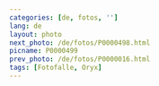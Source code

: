 ```yaml
---
categories: [de, fotos, '']
lang: de
layout: photo
next_photo: /de/fotos/P0000498.html
picname: P0000499
prev_photo: /de/fotos/P0000016.html
tags: [Fotofalle, Oryx]
---
```

